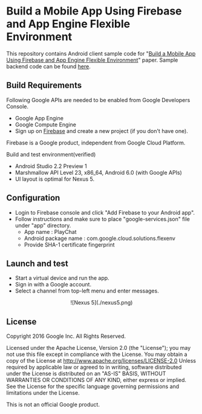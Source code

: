 # Build a Mobile App Using  Firebase and App Engine Flexible Environment
This repository contains Android client sample code for "[Build a Mobile App Using  Firebase and App Engine Flexible Environment](https://cloud.google.com/solutions/mobile/mobile-firebase-appengine-flexible)" paper. Sample backend code can be found [here](https://github.com/GoogleCloudPlatform/firebase-appengine-backend).

## Build Requirements
Following Google APIs are needed to be enabled from Google Developers Console.
- Google App Engine
- Google Compute Engine
- Sign up on [Firebase](https://firebase.corp.google.com/) and create a new project (if you don't have one).

Firebase is a Google product, independent from Google Cloud Platform.

Build and test environment(verified)
- Android Studio 2.2 Preview 1
- Marshmallow API Level 23, x86_64, Android 6.0 (with Google APIs)
- UI layout is optimal for Nexus 5.


## Configuration

- Login to Firebase console and click "Add Firebase to your Android app".
- Follow instructions and make sure to place "google-services.json" file under "app" directory.
  - App name : PlayChat
  - Android package name : com.google.cloud.solutions.flexenv
  - Provide SHA-1 certificate fingerprint

## Launch and test
- Start a virtual device and run the app.
- Sign in with a Google account.
- Select a channel from top-left menu and enter messages.

<center>![Nexus 5](./nexus5.png)</center>


## License
 Copyright 2016 Google Inc. All Rights Reserved.

 Licensed under the Apache License, Version 2.0 (the "License"); you may not use this file except in compliance with the License. You may obtain a copy of the License at
      http://www.apache.org/licenses/LICENSE-2.0
Unless required by applicable law or agreed to in writing, software distributed under the License is distributed on an "AS-IS" BASIS, WITHOUT WARRANTIES OR CONDITIONS OF ANY KIND, either express or implied.  See the License for the specific language governing permissions and limitations under the License.

This is not an official Google product.
